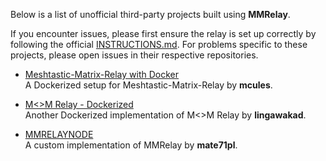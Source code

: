Below is a list of unofficial third-party projects built using **MMRelay**. 

If you encounter issues, please first ensure the relay is set up correctly by following the official [INSTRUCTIONS.md](https://github.com/geoffwhittington/meshtastic-matrix-relay/blob/main/INSTRUCTIONS.md). For problems specific to these projects, please open issues in their respective repositories.

- [Meshtastic-Matrix-Relay with Docker](https://github.com/mcules/docker-mmrelay)  
  A Dockerized setup for Meshtastic-Matrix-Relay by **mcules**.

- [M<>M Relay - Dockerized](https://github.com/lingawakad/mmrelay-docker)  
  Another Dockerized implementation of M<>M Relay by **lingawakad**.

- [MMRELAYNODE](https://github.com/mate71pl/mmrelaynode)  
  A custom implementation of MMRelay by **mate71pl**.

